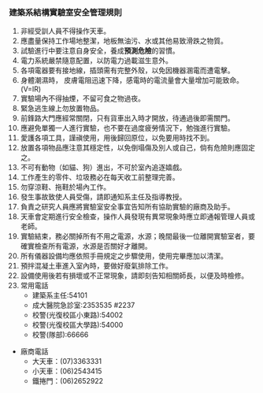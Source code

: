 ### 建築系結構實驗室安全管理規則
1. 非經受訓人員不得操作天車。
2. 應盡量保持工作場地整潔，地板無油污、水或其他易致滑跌之物質。
3. 試驗進行中要注意自身安全，養成**預測危險**的習慣。
4. 電力系統嚴禁隨意配置，以防電力過載滋生意外。
5. 各項電器要有接地線，插頭需有完整外殼，以免因機器溷電而遭電擊。
6. 身體潮濕時， 皮膚電阻迅速下降，感電時的電流量會大量增加可能致命。(V=IR)
7. 實驗場內不得抽煙，不留可食之物過夜。
8. 緊急逃生線上勿放置物品。
9. 前鋒路大門應經常關閉，只有貨車出入時才開放，待通過後即需關門。
10. 應避免單獨一人進行實驗，也不要在過度疲勞情況下，勉強進行實驗。
11. 愛護各項工具，謹禛使用，用後歸回原位，以免要用時找不到。
12. 放置各項物品應注意其穩定性，以免倒塌傷及別人或自己，倘有危險則應固定之。
13. 不可有動物（如貓、狗）進出，不可於室內追逐嬉戲。
14. 工作產生的零件、垃圾務必在每天收工前整理完善。
15. 勿穿涼鞋、拖鞋於場內工作。
16. 發生事故致使人員受傷，請即通知系主任及指導教授。
17. 負責之研究人員應將實驗室安全事宜告知所有協助實驗的廠商及助手。
18. 天車會定期進行安全檢查，操作人員發現有異常現象時應立即通報管理人員或老師。
19. 實驗結束，務必關掉所有不用之電源，水源；晚間最後一位離開實驗室者，要確實檢查所有電源，水源是否關好才離開。
20. 所有儀器設備均應依照手冊規定之步驟使用，使用完畢應加以清潔。
21. 預拌混凝土車進入室內時，要做好廢氣排除工作。
22. 設備使用後若有損壞或不正常現象，請即刻告知相關師長，以便及時檢修。
23. 常用電話
    * 建築系主任:54101
    * 成大醫院急診室:2353535 #2237
    * 校警(光復校區小東路):54002
    * 校警(光復校區大學路):54000
    * 校警(隊部):66666
* 廠商電話
    * 大天車：(07)3363331
    * 小天車：(06)2543415
    * 鐵捲門：(06)2652922